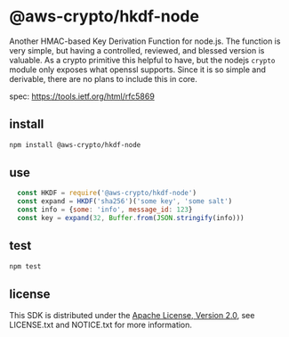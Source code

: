 # @aws-crypto/hkdf-node

Another HMAC-based Key Derivation Function for node.js.
The function is very simple, but having a controlled, reviewed, and blessed version
is valuable.  As a crypto primitive this helpful to have, but the nodejs `crypto`
module only exposes what openssl supports.  Since it is so simple and derivable,
there are no plans to include this in core.

spec: https://tools.ietf.org/html/rfc5869

## install

```sh
npm install @aws-crypto/hkdf-node
```

## use

```javascript
  const HKDF = require('@aws-crypto/hkdf-node')
  const expand = HKDF('sha256')('some key', 'some salt')
  const info = {some: 'info', message_id: 123}
  const key = expand(32, Buffer.from(JSON.stringify(info)))
```

## test

```sh
npm test
```

## license

This SDK is distributed under the
[Apache License, Version 2.0](http://www.apache.org/licenses/LICENSE-2.0),
see LICENSE.txt and NOTICE.txt for more information.